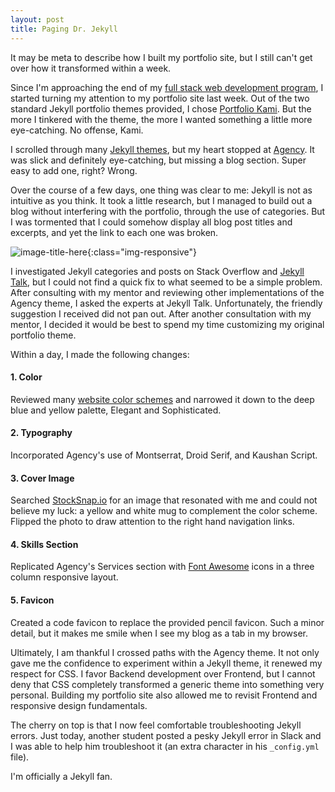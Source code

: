 ```yaml
---
layout: post
title: Paging Dr. Jekyll
---
```

It may be meta to describe how I built my portfolio site, but I still can't get over how it transformed within a week.

Since I'm approaching the end of my [full stack web development program](https://www.bloc.io/), I started turning my attention to my portfolio site last week. Out of the two standard Jekyll portfolio themes provided, I chose [Portfolio Kami](http://madebymunsters.github.io/Lannister/). But the more I tinkered with the theme, the more I wanted something a little more eye-catching. No offense, Kami.

I scrolled through many [Jekyll themes](http://themes.jekyllrc.org/), but my heart stopped at [Agency](https://startbootstrap.com/template-overviews/agency/). It was slick and definitely eye-catching, but missing a blog section. Super easy to add one, right? Wrong.

Over the course of a few days, one thing was clear to me: Jekyll is not as intuitive as you think. It took a little research, but I managed to build out a blog without interfering with the portfolio, through the use of categories. But I was tormented that I could somehow display all blog post titles and excerpts, and yet the link to each one was broken.

![image-title-here]({{site.baseurl}}/img/jekyll.png){:class="img-responsive"}

I investigated Jekyll categories and posts on Stack Overflow and [Jekyll Talk](https://talk.jekyllrb.com/), but I could not find a quick fix to what seemed to be a simple problem. After consulting with my mentor and reviewing other implementations of the Agency theme, I asked the experts at Jekyll Talk. Unfortunately, the friendly suggestion I received did not pan out. After another consultation with my mentor, I decided it would be best to spend my time customizing my original portfolio theme.

Within a day, I made the following changes:

#### 1. Color
Reviewed many [website color schemes](https://designschool.canva.com/blog/website-color-schemes/) and narrowed it down to the deep blue and yellow palette, Elegant and Sophisticated.

#### 2. Typography
Incorporated Agency's use of Montserrat, Droid Serif, and Kaushan Script.

#### 3. Cover Image
Searched [StockSnap.io](https://stocksnap.io/) for an image that resonated with me and could not believe my luck: a yellow and white mug to complement the color scheme. Flipped the photo to draw attention to the right hand navigation links.

#### 4. Skills Section
Replicated Agency's Services section with [Font Awesome](http://fontawesome.io/) icons in a three column responsive layout.

#### 5. Favicon
Created a code favicon to replace the provided pencil favicon. Such a minor detail, but it makes me smile when I see my blog as a tab in my browser.

Ultimately, I am thankful I crossed paths with the Agency theme. It not only gave me the confidence to experiment within a Jekyll theme, it renewed my respect for CSS. I favor Backend development over Frontend, but I cannot deny that CSS completely transformed a generic theme into something very personal. Building my portfolio site also allowed me to revisit Frontend and responsive design fundamentals.

The cherry on top is that I now feel comfortable troubleshooting Jekyll errors. Just today, another student posted a pesky Jekyll error in Slack and I was able to help him troubleshoot it (an extra character in his `_config.yml` file).

I'm officially a Jekyll fan.
